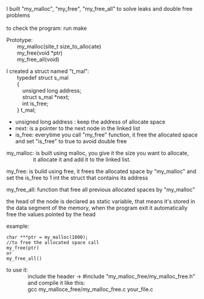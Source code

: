 
I built "my_malloc", "my_free", "my_free_all" to solve leaks and double free problems\
\
to check the program:
	run make

Prototype: \
&emsp;&emsp;my_malloc(site_t size_to_allocate) \
&emsp;&emsp;my_free(void *ptr) \
&emsp;&emsp;my_free_all(void)

I created a struct named "t_mal": \
    &emsp;&emsp;typedef struct s_mal\
    &emsp;&emsp;{\
	    &emsp;&emsp;&emsp;unsigned long address;\
	    &emsp;&emsp;&emsp;struct s_mal *next;\
	    &emsp;&emsp;&emsp;int is_free;\
    &emsp;&emsp;} t_mal;

- unsigned long address : keep the address of allocate space
- next: is a pointer to the next node in the linked list
- is_free: everytime you call "my_free" function, it free the allocated space and set "is_free" to true to avoid double free


my_malloc: is built using malloc, you give it the size you want to allocate, \
&emsp;&emsp;&emsp;&emsp;&emsp;it allocate it and add it to the linked list.

my_free:   is build using free, it frees the allocated space by "my_malloc" and set the is_free to 1 int the struct that contains its address 

my_free_all: function that free all previous allocated spaces by "my_malloc"

the head of the node is declared as static variable, that means it's stored in the data segment of the memory,
when the program exit it automatically free the values pointed by the head

example:
    
    char ***ptr = my_malloc(1000);
    //to free the allocated space call
    my_free(ptr)
    or
    my_free_all()


to use it: \
&emsp;&emsp;&emsp;&emsp;include the header -> #include "my_malloc_free/my_malloc_free.h" \
&emsp;&emsp;&emsp;&emsp;and compile it like this: \
&emsp;&emsp;&emsp;&emsp;gcc my_malloce_free/my_malloc_free.c your_file.c
